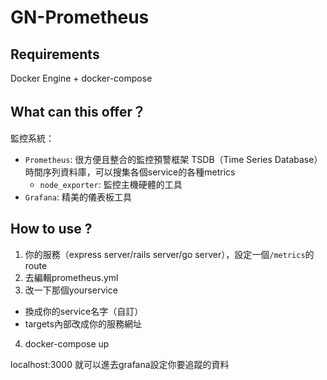 # GN-Prometheus

## Requirements
Docker Engine + docker-compose

## What can this offer？
監控系統：
 - `Prometheus`: 很方便且整合的監控預警框架 TSDB（Time Series Database）時間序列資料庫，可以搜集各個service的各種metrics
   - `node_exporter`: 監控主機硬體的工具
 - `Grafana`: 精美的儀表板工具
 
 
## How to use ?
1. 你的服務（express server/rails server/go server），設定一個`/metrics`的route
2. 去編輯prometheus.yml
3. 改一下那個yourservice
 - 換成你的service名字（自訂）
 - targets內部改成你的服務網址
4. docker-compose up

localhost:3000
就可以進去grafana設定你要追蹤的資料


